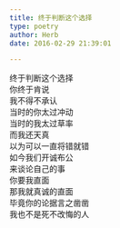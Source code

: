 ```yaml
---  
title: 终于判断这个选择  
type: poetry  
author: Herb  
date: 2016-02-29 21:39:01  

---  
```

终于判断这个选择  
你终于肯说  
我不得不承认  
当时的你太过冲动  
当时的我太过草率  
而我还天真  
以为可以一直将错就错    
如今我们开诚布公  
来谈论自己的事  
你要我直面  
那我就真诚的直面  
毕竟你的论据言之凿凿  
我也不是死不改悔的人